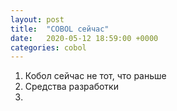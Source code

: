 ```yaml
---
layout: post
title:  "COBOL сейчас"
date:   2020-05-12 18:59:00 +0000
categories: cobol
---
```


1. Кобол сейчас не тот, что раньше
2. Средства разработки
3. 